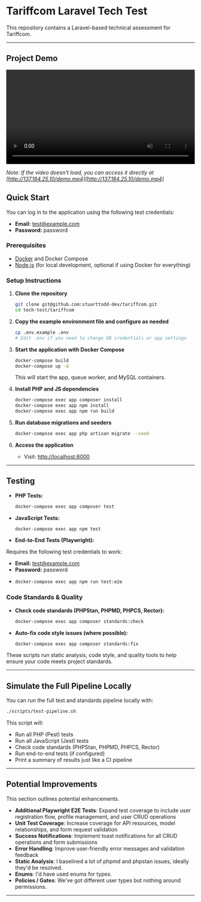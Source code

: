 # Tariffcom Laravel Tech Test

This repository contains a Laravel-based technical assessment for Tariffcom.

---

## Project Demo

<video width="100%" controls>
  <source src="http://137.184.25.10/demo.mp4" type="video/mp4">
  Your browser does not support the video tag.
</video>

*Note: If the video doesn't load, you can access it directly at [http://137.184.25.10/demo.mp4](http://137.184.25.10/demo.mp4)*

## Quick Start

You can log in to the application using the following test credentials:

- **Email:** test@example.com
- **Password:** password

### Prerequisites
- [Docker](https://www.docker.com/) and Docker Compose
- [Node.js](https://nodejs.org/) (for local development, optional if using Docker for everything)

### Setup Instructions

1. **Clone the repository**
   ```bash
   git clone git@github.com:stuarttodd-dev/tariffcom.git
   cd tech-test/tariffcom
   ```

2. **Copy the example environment file and configure as needed**
   ```bash
   cp .env.example .env
   # Edit .env if you need to change DB credentials or app settings
   ```

3. **Start the application with Docker Compose**
   ```bash
   docker-compose build
   docker-compose up -d
   ```
   This will start the app, queue worker, and MySQL containers.

4. **Install PHP and JS dependencies**
   ```bash
   docker-compose exec app composer install
   docker-compose exec app npm install
   docker-compose exec app npm run build
   ```

5. **Run database migrations and seeders**
   ```bash
   docker-compose exec app php artisan migrate --seed
   ```

6. **Access the application**
   - Visit: [http://localhost:8000](http://localhost:8000)

---

## Testing

- **PHP Tests:**
  ```bash
  docker-compose exec app composer test
  ```
- **JavaScript Tests:**
  ```bash
  docker-compose exec app npm test
  ```
- **End-to-End Tests (Playwright):**

Requires the following test credentials to work:

- **Email:** test@example.com
- **Password:** password
- 
  ```bash
  docker-compose exec app npm run test:e2e
  ```

### Code Standards & Quality

- **Check code standards (PHPStan, PHPMD, PHPCS, Rector):**
  ```bash
  docker-compose exec app composer standards:check
  ```
- **Auto-fix code style issues (where possible):**
  ```bash
  docker-compose exec app composer standards:fix
  ```

These scripts run static analysis, code style, and quality tools to help ensure your code meets project standards.

---

## Simulate the Full Pipeline Locally

You can run the full test and standards pipeline locally with:

```bash
./scripts/test-pipeline.sh
```

This script will:
- Run all PHP (Pest) tests
- Run all JavaScript (Jest) tests
- Check code standards (PHPStan, PHPMD, PHPCS, Rector)
- Run end-to-end tests (if configured)
- Print a summary of results just like a CI pipeline

---

## Potential Improvements
This section outlines potential enhancements.

- **Additional Playwright E2E Tests**: Expand test coverage to include user registration flow, profile management, and user CRUD operations
- **Unit Test Coverage**: Increase coverage for API resources, model relationships, and form request validation
- **Success Notifications**: Implement toast notifications for all CRUD operations and form submissions
- **Error Handling**: Improve user-friendly error messages and validation feedback
- **Static Analysis**: I baselined a lot of phpmd and phpstan issues, ideally they'd be resolved.
- **Enums**: I'd have used enums for types.
- **Policies / Gates**: We've got different user types but nothing around permissions.

---
